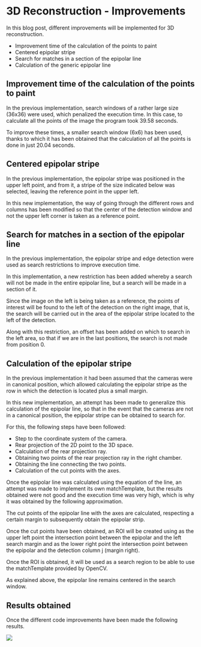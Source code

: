 # 3D Reconstruction - Improvements
In this blog post, different improvements will be implemented for 3D reconstruction.
* Improvement time of the calculation of the points to paint
* Centered epipolar stripe
* Search for matches in a section of the epipolar line
* Calculation of the generic epipolar line

## Improvement time of the calculation of the points to paint
In the previous implementation, search windows of a rather large size (36x36) were used, which penalized the execution time.
In this case, to calculate all the points of the image the
program took 39.58 seconds.

To improve these times, a smaller search window (6x6) has been used, thanks to which it has been obtained that the calculation of all the points is done in just 20.04 seconds.

## Centered epipolar stripe
In the previous implementation, the epipolar stripe was positioned in the upper left point, and from it, a stripe of the size indicated below was selected, leaving the reference point in the upper left.

In this new implementation, the way of going through the different rows and columns has been modified so that the center of the detection window and not the upper left corner is taken as a reference point.

## Search for matches in a section of the epipolar line
In the previous implementation, the epipolar stripe and edge detection were used as search restrictions to improve execution time.

In this implementation, a new restriction has been added whereby a search will not be made in the entire epipolar line, but a search will be made in a section of it.

Since the image on the left is being taken as a reference, the points of interest will be found to the left of the detection on the right image, that is, the search will be carried out in the area of ​​the epipolar stripe located to the left of the detection.

Along with this restriction, an offset has been added on which to search in the left area, so that if we are in the last positions, the search is not made from position 0.

## Calculation of the epipolar stripe
In the previous implementation it had been assumed that the cameras were in canonical position, which allowed calculating the epipolar stripe as the row in which the detection is located plus a small margin.

In this new implementation, an attempt has been made to generalize this calculation of the epipolar line, so that in the event that the cameras are not in a canonical position, the epipolar stripe can be obtained to search for.

For this, the following steps have been followed:
* Step to the coordinate system of the camera.
* Rear projection of the 2D point to the 3D space.
* Calculation of the rear projection ray.
* Obtaining two points of the rear projection ray in the right chamber.
* Obtaining the line connecting the two points.
* Calculation of the cut points with the axes.

Once the epipolar line was calculated using the equation of the line, an attempt was made to implement its own matchTemplate, but the results obtained were not good and the execution time was very high, which is why it was obtained by the following approximation.

The cut points of the epipolar line with the axes are calculated, respecting a certain margin to subsequently obtain the epipolar strip.

Once the cut points have been obtained, an ROI will be created using as the upper left point the intersection point between the epipolar and the left search margin and as the lower right point the intersection point between the epipolar and the detection column j (margin right).

Once the ROI is obtained, it will be used as a search region to be able to use the matchTemplate provided by OpenCV.

As explained above, the epipolar line remains centered in the search window.

## Results obtained
Once the different code improvements have been made
the following results.

[![](https://img.youtube.com/vi/9965npQqgIE/0.jpg)](https://www.youtube.com/watch?v=9965npQqgIE)
